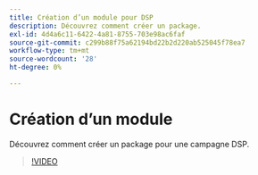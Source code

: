 ```yaml
---
title: Création d’un module pour DSP
description: Découvrez comment créer un package.
exl-id: 4d4a6c11-6422-4a81-8755-703e98ac6faf
source-git-commit: c299b88f75a62194bd22b2d220ab525045f78ea7
workflow-type: tm+mt
source-wordcount: '28'
ht-degree: 0%

---
```


# Création d’un module

Découvrez comment créer un package pour une campagne DSP.

>[!VIDEO](https://video.tv.adobe.com/v/339257)
